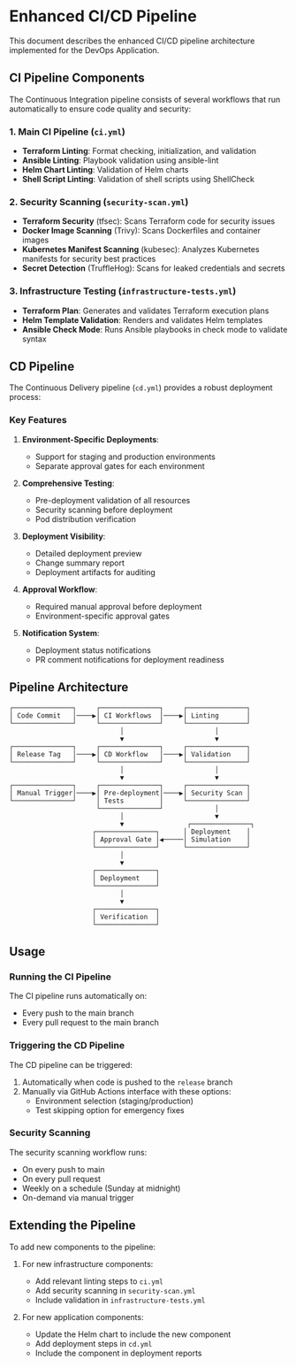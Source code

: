 # Enhanced CI/CD Pipeline

This document describes the enhanced CI/CD pipeline architecture implemented for the DevOps Application.

## CI Pipeline Components

The Continuous Integration pipeline consists of several workflows that run automatically to ensure code quality and security:

### 1. Main CI Pipeline (`ci.yml`)

- **Terraform Linting**: Format checking, initialization, and validation
- **Ansible Linting**: Playbook validation using ansible-lint
- **Helm Chart Linting**: Validation of Helm charts
- **Shell Script Linting**: Validation of shell scripts using ShellCheck

### 2. Security Scanning (`security-scan.yml`)

- **Terraform Security** (tfsec): Scans Terraform code for security issues
- **Docker Image Scanning** (Trivy): Scans Dockerfiles and container images
- **Kubernetes Manifest Scanning** (kubesec): Analyzes Kubernetes manifests for security best practices
- **Secret Detection** (TruffleHog): Scans for leaked credentials and secrets

### 3. Infrastructure Testing (`infrastructure-tests.yml`)

- **Terraform Plan**: Generates and validates Terraform execution plans
- **Helm Template Validation**: Renders and validates Helm templates
- **Ansible Check Mode**: Runs Ansible playbooks in check mode to validate syntax

## CD Pipeline

The Continuous Delivery pipeline (`cd.yml`) provides a robust deployment process:

### Key Features

1. **Environment-Specific Deployments**: 
   - Support for staging and production environments
   - Separate approval gates for each environment

2. **Comprehensive Testing**:
   - Pre-deployment validation of all resources
   - Security scanning before deployment
   - Pod distribution verification

3. **Deployment Visibility**:
   - Detailed deployment preview
   - Change summary report
   - Deployment artifacts for auditing

4. **Approval Workflow**:
   - Required manual approval before deployment
   - Environment-specific approval gates

5. **Notification System**:
   - Deployment status notifications
   - PR comment notifications for deployment readiness

## Pipeline Architecture

```
┌───────────────┐     ┌───────────────┐     ┌───────────────┐
│ Code Commit   │────▶│ CI Workflows  │────▶│ Linting       │
└───────────────┘     └───────────────┘     └───────────────┘
                            │                       │
                            ▼                       ▼
┌───────────────┐     ┌───────────────┐     ┌───────────────┐
│ Release Tag   │────▶│ CD Workflow   │────▶│ Validation    │
└───────────────┘     └───────────────┘     └───────────────┘
                            │                       │
                            ▼                       ▼
┌───────────────┐     ┌───────────────┐     ┌───────────────┐
│ Manual Trigger│────▶│ Pre-deployment│────▶│ Security Scan │
└───────────────┘     │ Tests         │     └───────────────┘
                      └───────────────┘             │
                            │                       ▼
                            ▼                ┌───────────────┐
                     ┌───────────────┐      │ Deployment    │
                     │ Approval Gate │◀─────│ Simulation    │
                     └───────────────┘      └───────────────┘
                            │
                            ▼
                     ┌───────────────┐
                     │ Deployment    │
                     └───────────────┘
                            │
                            ▼
                     ┌───────────────┐
                     │ Verification  │
                     └───────────────┘
```

## Usage

### Running the CI Pipeline

The CI pipeline runs automatically on:
- Every push to the main branch
- Every pull request to the main branch

### Triggering the CD Pipeline

The CD pipeline can be triggered:
1. Automatically when code is pushed to the `release` branch
2. Manually via GitHub Actions interface with these options:
   - Environment selection (staging/production)
   - Test skipping option for emergency fixes

### Security Scanning

The security scanning workflow runs:
- On every push to main
- On every pull request
- Weekly on a schedule (Sunday at midnight)
- On-demand via manual trigger

## Extending the Pipeline

To add new components to the pipeline:

1. For new infrastructure components:
   - Add relevant linting steps to `ci.yml`
   - Add security scanning in `security-scan.yml`
   - Include validation in `infrastructure-tests.yml`

2. For new application components:
   - Update the Helm chart to include the new component
   - Add deployment steps in `cd.yml`
   - Include the component in deployment reports

